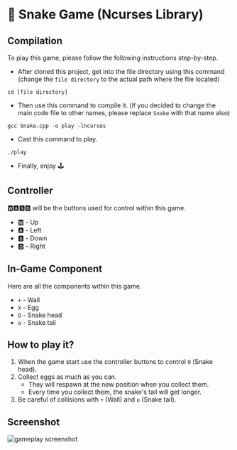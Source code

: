 # 🐍 Snake Game (Ncurses Library) 
 
## Compilation

To play this game, please follow the following instructions step-by-step.

* After cloned this project, get into the file directory using this command (change the `file directory` to the actual path where the file located)

```
cd [file directory]
```

* Then use this command to compile it. (if you decided to change the main code file to other names, please replace  `Snake` with that name also)

```
gcc Snake.cpp -o play -lncurses
```

* Cast this command to play.

```
./play
```
* Finally, enjoy 🕹️

## Controller

🆆🅰🆂🅳 will be the buttons used for control within this game.

* 🆆 - Up
* 🅰 - Left
* 🆂 - Down
* 🅳 - Right

## In-Game Component

Here are all the components within this game.

* `+` - Wall
* `X` - Egg
* `O` - Snake head
* `o` - Snake tail

## How to play it?

1. When the game start use the controller buttons to control `O` (Snake head).
2. Collect eggs as much as you can.
   * They will respawn at the new position when you collect them.
   * Every time you collect them, the snake's tail will get longer.
4. Be careful of collisions with `+` (Wall) and `o` (Snake tail).

## Screenshot

![gameplay screenshot](https://drive.google.com/uc?export=view&id=1zi9okaC5Q7mv4WN4mwwXEdgqbZCPX1Q2)

